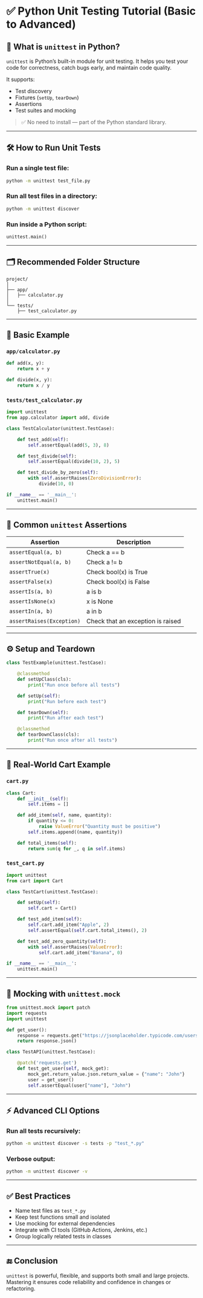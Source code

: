 
# ✅ Python Unit Testing Tutorial (Basic to Advanced)

## 📌 What is `unittest` in Python?

`unittest` is Python’s built-in module for unit testing. It helps you test your code for correctness, catch bugs early, and maintain code quality.

It supports:
- Test discovery
- Fixtures (`setUp`, `tearDown`)
- Assertions
- Test suites and mocking

> ✅ No need to install — part of the Python standard library.

---

## 🛠️ How to Run Unit Tests

### Run a single test file:
```bash
python -m unittest test_file.py
```

### Run all test files in a directory:
```bash
python -m unittest discover
```

### Run inside a Python script:
```python
unittest.main()
```

---

## 🗂️ Recommended Folder Structure

```
project/
│
├── app/
│   ├── calculator.py
│
└── tests/
    ├── test_calculator.py
```

---

## 📘 Basic Example

### `app/calculator.py`

```python
def add(x, y):
    return x + y

def divide(x, y):
    return x / y
```

### `tests/test_calculator.py`

```python
import unittest
from app.calculator import add, divide

class TestCalculator(unittest.TestCase):

    def test_add(self):
        self.assertEqual(add(5, 3), 8)

    def test_divide(self):
        self.assertEqual(divide(10, 2), 5)

    def test_divide_by_zero(self):
        with self.assertRaises(ZeroDivisionError):
            divide(10, 0)

if __name__ == '__main__':
    unittest.main()
```

---

## 🧪 Common `unittest` Assertions

| Assertion | Description |
|-----------|-------------|
| `assertEqual(a, b)` | Check a == b |
| `assertNotEqual(a, b)` | Check a != b |
| `assertTrue(x)` | Check bool(x) is True |
| `assertFalse(x)` | Check bool(x) is False |
| `assertIs(a, b)` | a is b |
| `assertIsNone(x)` | x is None |
| `assertIn(a, b)` | a in b |
| `assertRaises(Exception)` | Check that an exception is raised |

---

## ⚙️ Setup and Teardown

```python
class TestExample(unittest.TestCase):

    @classmethod
    def setUpClass(cls):
        print("Run once before all tests")

    def setUp(self):
        print("Run before each test")

    def tearDown(self):
        print("Run after each test")

    @classmethod
    def tearDownClass(cls):
        print("Run once after all tests")
```

---

## 🧠 Real-World Cart Example

### `cart.py`

```python
class Cart:
    def __init__(self):
        self.items = []

    def add_item(self, name, quantity):
        if quantity <= 0:
            raise ValueError("Quantity must be positive")
        self.items.append((name, quantity))

    def total_items(self):
        return sum(q for _, q in self.items)
```

### `test_cart.py`

```python
import unittest
from cart import Cart

class TestCart(unittest.TestCase):

    def setUp(self):
        self.cart = Cart()

    def test_add_item(self):
        self.cart.add_item("Apple", 2)
        self.assertEqual(self.cart.total_items(), 2)

    def test_add_zero_quantity(self):
        with self.assertRaises(ValueError):
            self.cart.add_item("Banana", 0)

if __name__ == '__main__':
    unittest.main()
```

---

## 🧩 Mocking with `unittest.mock`

```python
from unittest.mock import patch
import requests
import unittest

def get_user():
    response = requests.get("https://jsonplaceholder.typicode.com/users/1")
    return response.json()

class TestAPI(unittest.TestCase):

    @patch('requests.get')
    def test_get_user(self, mock_get):
        mock_get.return_value.json.return_value = {"name": "John"}
        user = get_user()
        self.assertEqual(user["name"], "John")
```

---

## ⚡ Advanced CLI Options

### Run all tests recursively:
```bash
python -m unittest discover -s tests -p "test_*.py"
```

### Verbose output:
```bash
python -m unittest discover -v
```

---

## ✅ Best Practices

- Name test files as `test_*.py`
- Keep test functions small and isolated
- Use mocking for external dependencies
- Integrate with CI tools (GitHub Actions, Jenkins, etc.)
- Group logically related tests in classes

---

## 🔚 Conclusion

`unittest` is powerful, flexible, and supports both small and large projects. Mastering it ensures code reliability and confidence in changes or refactoring.
